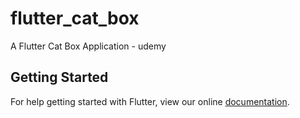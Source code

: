 # flutter_cat_box

A Flutter Cat Box Application - udemy

## Getting Started

For help getting started with Flutter, view our online
[documentation](https://flutter.io/).
